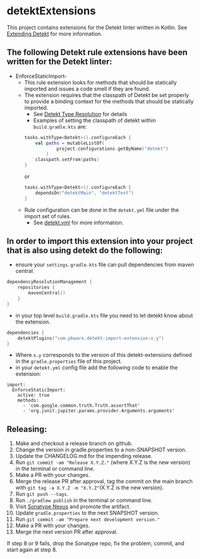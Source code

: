 # detektExtensions
This project contains extensions for the Detekt linter written in Kotlin.
See [Extending Detekt](https://detekt.github.io/detekt/extensions.html) for more information.

## The following Detekt rule extensions have been written for the Detekt linter:
* EnforceStaticImport-
  * This rule extension looks for methods that should be statically imported and issues a code smell if they
    are found.
  * The extension requires that the classpath of Detekt be set properly to provide a binding context for the
    methods that should be statically imported.
     * See [Detekt Type Resolution](https://detekt.github.io/detekt/type-resolution.html) for details
     * Examples of setting the classpath of detekt within `build.gradle.kts` are:
    ```kotlin
    tasks.withType<Detekt>().configureEach {
        val paths = mutableListOf(
                project.configurations.getByName("detekt")
            )
        classpath.setFrom(paths)
    }
    ```
    or
    ```kotlin
    tasks.withType<Detekt>().configureEach {
        dependsOn("detektMain", "detektTest")
    }
    ```
  * Rule configuration can be done in the `detekt.yml` file under the import set of rules.
    * See [detekt.yml](detekt.yml) for more information.

## In order to import this extension into your project that is also using detekt do the following:
* ensure your `settings.gradle.kts` file can pull dependencies from maven central.
```kotlin
dependencyResolutionManagement {
    repositories {
        mavenCentral()
    }
}
```
* in your top level `build.gradle.kts` file you need to let detekt know about the extension.
```kotlin
dependencies {
    detektPlugins("com.pkware.detekt:import-extension:x.y")
}
```
  * Where `x.y` corresponds to the version of this detekt-extensions defined in the `gradle.properties` file of this project.
* in your `detekt.yml` config file add the following code to enable the extension:
```
import:
  EnforceStaticImport:
    active: true
    methods:
      - 'com.google.common.truth.Truth.assertThat'
      - 'org.junit.jupiter.params.provider.Arguments.arguments'
```

## Releasing:
1. Make and checkout a release branch on github.
2. Change the version in gradle.properties to a non-SNAPSHOT version.
3. Update the CHANGELOG.md for the impending release.
4. Run `git commit -am "Release X.Y.Z."` (where X.Y.Z is the new version) in the terminal or command
line.
5. Make a PR with your changes.
6. Merge the release PR after approval, tag the commit on the main branch with
`git tag -a X.Y.Z -m "X.Y.Z"`(X.Y.Z is the new version).
7. Run `git push --tags`.
8. Run `./gradlew publish` in the terminal or command line.
9. Visit [Sonatype Nexus](https://oss.sonatype.org/) and promote the artifact.
10. Update `gradle.properties` to the next SNAPSHOT version.
11. Run `git commit -am "Prepare next development version."`
12. Make a PR with your changes.
13. Merge the next version PR after approval.

If step 8 or 9 fails, drop the Sonatype repo, fix the problem, commit, and start again at step 8.
